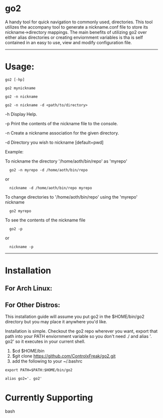 # go2

A handy tool for quick navigation to commonly used, directories.  This tool utilizes the accompany tool to generate a nickname.conf file to store its nickname->directory mappings.  The main benefits of utilizing go2 over either alias directories or creating enviornment variables is tha is self contained in an easy to use, view and modify configuration file.

----

# Usage:

	go2 [-hp]

	go2 mynickname

	go2 -n nickname

	go2 -n nickname -d <path/to/directory>

   -h Display Help.

   -p Print the contents of the nickname file to the console.

   -n Create a nickname association for the given directory.

   -d Directory you wish to nickname [default=pwd]

Example:

   To nickname the directory '/home/aoth/bin/repo' as 'myrepo'

      go2 -n myrepo -d /home/aoth/bin/repo

   or

      nickname -d /home/aoth/bin/repo myrepo

   To change directories to '/home/aoth/bin/repo' using the 'myrepo' nickname

      go2 myrepo

   To see the contents of the nickname file

      go2 -p

   or

      nickname -p

----

# Installation

## For Arch Linux:

## For Other Distros:
This installation guide will assume you put go2 in the $HOME/bin/go2 directory but you may place it anywhere you'd like.

Installation is simple.  Checkout the go2 repo wherever you want, export that path into your PATH enviornment variable so you don't need ./ and alias '. go2' so it executes in your current shell.

   1. $cd $HOME/bin
   2. $git clone https://github.com/ControlxFreak/go2.git	
   3. add the following to your ~/.bashrc

	export PATH=$PATH:$HOME/bin/go2

	alias go2='. go2'

# Currently Supporting

   bash

